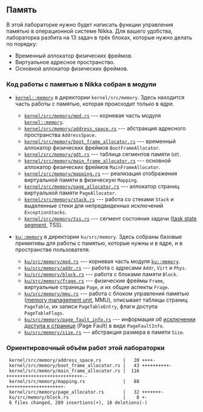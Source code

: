 ## Память

В этой лабораторке нужно будет написать функции управления памятью в операционной системе Nikka.
Для вашего удобства, лабораторка разбита на 13 задач в трёх блоках, которые нужно делать по порядку:

- Временный аллокатор физических фреймов.
- Виртуальное адресное пространство.
- Основной аллокатор физических фреймов.

### Код работы с памятью в Nikka собран в модули

- [`kernel::memory`](../../doc/kernel/memory/index.html) в директории `kernel/src/memory`. Здесь находится часть работы с памятью, которая происходит только в ядре.
  - [`kernel/src/memory/mod.rs`](https://gitlab.com/sergey-v-galtsev/nikka-public/-/blob/master/kernel/src/memory/mod.rs) --- корневая часть модуля [`kernel::memory`](../../doc/kernel/memory/index.html).
  - [`kernel/src/memory/address_space.rs`](https://gitlab.com/sergey-v-galtsev/nikka-public/-/blob/master/kernel/src/memory/address_space.rs) --- абстракция адресного пространства `AddressSpace`.
  - [`kernel/src/memory/boot_frame_allocator.rs`](https://gitlab.com/sergey-v-galtsev/nikka-public/-/blob/master/kernel/src/memory/boot_frame_allocator.rs) --- временный аллокатор физических фреймов `BootFrameAllocator`.
  - [`kernel/src/memory/gdt.rs`](https://gitlab.com/sergey-v-galtsev/nikka-public/-/blob/master/kernel/src/memory/gdt.rs) --- таблица сегментов памяти `Gdt`.
  - [`kernel/src/memory/main_frame_allocator.rs`](https://gitlab.com/sergey-v-galtsev/nikka-public/-/blob/master/kernel/src/memory/main_frame_allocator.rs) --- основной аллокатор физических фреймов `MainFrameAllocator`.
  - [`kernel/src/memory/mapping.rs`](https://gitlab.com/sergey-v-galtsev/nikka-public/-/blob/master/kernel/src/memory/mapping.rs) --- реализация отображения виртуальной памяти в физическую `Mapping`.
  - [`kernel/src/memory/page_allocator.rs`](https://gitlab.com/sergey-v-galtsev/nikka-public/-/blob/master/kernel/src/memory/page_allocator.rs) --- аллокатор страниц виртуальной памяти `PageAllocator`.
  - [`kernel/src/memory/stack.rs`](https://gitlab.com/sergey-v-galtsev/nikka-public/-/blob/master/kernel/src/memory/stack.rs) --- работа со стеками `Stack` и выделенные стеки для непредвиденных исключений `ExceptionStacks`.
  - [`kernel/src/memory/tss.rs`](https://gitlab.com/sergey-v-galtsev/nikka-public/-/blob/master/kernel/src/memory/tss.rs) --- сегмент состояния задачи ([task state segment](https://en.wikipedia.org/wiki/Task_state_segment), TSS).

- [`ku::memory`](../../doc/ku/memory/index.html) в директории `ku/src/memory`. Здесь собраны базовые примитивы для работы с памятью, которые нужны и в ядре, и в пространстве пользователя.
  - [`ku/src/memory/mod.rs`](https://gitlab.com/sergey-v-galtsev/nikka-public/-/blob/master/ku/src/memory/mod.rs) --- корневая часть модуля [`ku::memory`](../../doc/ku/memory/index.html).
  - [`ku/src/memory/addr.rs`](https://gitlab.com/sergey-v-galtsev/nikka-public/-/blob/master/ku/src/memory/addr.rs) --- работа с адресами `Addr`, `Virt` и `Phys`.
  - [`ku/src/memory/block.rs`](https://gitlab.com/sergey-v-galtsev/nikka-public/-/blob/master/ku/src/memory/block.rs) --- работа с блоками памяти `Block`.
  - [`ku/src/memory/frage.rs`](https://gitlab.com/sergey-v-galtsev/nikka-public/-/blob/master/ku/src/memory/frage.rs) --- физические фреймы `Frame`, виртуальные страницы `Page`, и их общие аспекты `Frage`.
  - [`ku/src/memory/mmu.rs`](https://gitlab.com/sergey-v-galtsev/nikka-public/-/blob/master/ku/src/memory/mmu.rs) --- работа с блоком управления памятью ([memory management unit](https://en.wikipedia.org/wiki/Memory_management_unit), MMU), описывает таблицы страниц `PageTable`, их записи `PageTableEntry`, флаги доступа `PageTableFlags`.
  - [`ku/src/memory/page_fault_info.rs`](https://gitlab.com/sergey-v-galtsev/nikka-public/-/blob/master/ku/src/memory/page_fault_info.rs) --- информация об [исключении доступа к странице](https://en.wikipedia.org/wiki/Page_fault) (Page Fault) в виде `PageFaultInfo`.
  - [`ku/src/memory/size.rs`](https://gitlab.com/sergey-v-galtsev/nikka-public/-/blob/master/ku/src/memory/size.rs) --- абстракция размера в памяти `Size`.



### Ориентировочный объём работ этой лабораторки

```console
 kernel/src/memory/address_space.rs        |   20 ++++-
 kernel/src/memory/boot_frame_allocator.rs |   43 ++++++++++-
 kernel/src/memory/main_frame_allocator.rs |  116 ++++++++++++++++++++++++++++--
 kernel/src/memory/mapping.rs              |   88 +++++++++++++++++++++-
 kernel/src/memory/page_allocator.rs       |   32 +++++++-
 ku/src/memory/block.rs                    |    8 +-
 6 files changed, 289 insertions(+), 18 deletions(-)
```
